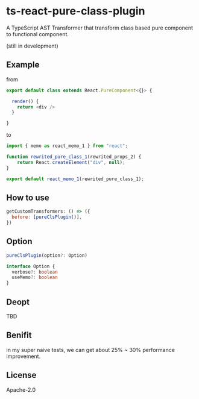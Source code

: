 # ts-react-pure-class-plugin

A TypeScript AST Transformer that transform class based pure component to functional component.

(still in development)

## Example

from
```typescript
export default class extends React.PureComponent<{}> {

  render() {
    return <div />
  }

}
```

to
```javascript
import { memo as react_memo_1 } from "react";

function rewrited_pure_class_1(rewrited_props_2) {
    return React.createElement("div", null);
}

export default react_memo_1(rewrited_pure_class_1);
```

## How to use
```javascript
getCustomTransformers: () => ({
  before: [pureClsPlugin()],
})
```

## Option
```typescript
pureClsPlugin(option?: Option)

interface Option {
  verbose?: boolean
  useMemo?: boolean
}
```

## Deopt
TBD

## Benifit
in my super naive tests, we can get about 25% ~ 30% performance improvement.

## License

Apache-2.0
